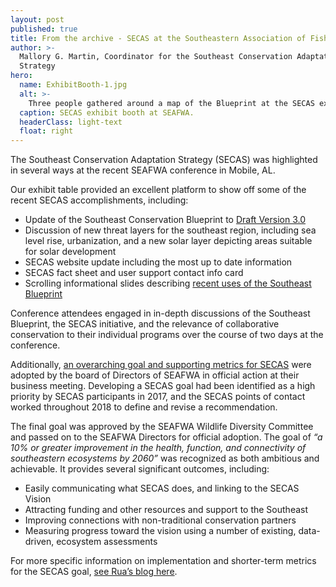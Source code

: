 ```yaml
---
layout: post
published: true
title: From the archive - SECAS at the Southeastern Association of Fish & Wildlife Agencies (SEAFWA) annual meeting
author: >-
  Mallory G. Martin, Coordinator for the Southeast Conservation Adaptation
  Strategy
hero:
  name: ExhibitBooth-1.jpg
  alt: >-
    Three people gathered around a map of the Blueprint at the SECAS exhibit booth.
  caption: SECAS exhibit booth at SEAFWA.
  headerClass: light-text
  float: right
---
```

The Southeast Conservation Adaptation Strategy (SECAS) was highlighted in several ways at the recent SEAFWA conference in Mobile, AL.

Our exhibit table provided an excellent platform to show off some of the recent SECAS accomplishments, including:

- Update of the Southeast Conservation Blueprint to [Draft Version 3.0](https://seregion.databasin.org/galleries/0c3e76a996e84608890875a5aa27e4a3)
- Discussion of new threat layers for the southeast region, including sea level rise, urbanization, and a new solar layer depicting areas suitable for solar development
- SECAS website update including the most up to date information
- SECAS fact sheet and user support contact info card
- Scrolling informational slides describing [recent uses of the Southeast Blueprint](http://secassoutheast.org/story-map)<!--more-->

Conference attendees engaged in in-depth discussions of the Southeast Blueprint, the SECAS initiative, and the relevance of collaborative conservation to their individual programs over the course of two days at the conference.

Additionally, [an overarching goal and supporting metrics for SECAS](http://secassoutheast.org/our-goal) were adopted by the board of Directors of SEAFWA in official action at their business meeting. Developing a SECAS goal had been identified as a high priority by SECAS participants in 2017, and the SECAS points of contact worked throughout 2018 to define and revise a recommendation.

The final goal was approved by the SEAFWA Wildlife Diversity Committee and passed on to the SEAFWA Directors for official adoption. The goal of _“a 10% or greater improvement in the health, function, and connectivity of southeastern ecosystems by 2060”_ was recognized as both ambitious and achievable. It provides several significant outcomes, including:

- Easily communicating what SECAS does, and linking to the SECAS Vision
- Attracting funding and other resources and support to the Southeast
- Improving connections with non-traditional conservation partners
- Measuring progress toward the vision using a number of existing, data-driven, ecosystem assessments

For more specific information on implementation and shorter-term metrics for the SECAS goal, [see Rua’s blog here](http://secassoutheast.org/2018/11/09/goal-for-southeastern-ecosystems-approved-by-state-wildlife-agency-directors.html).
